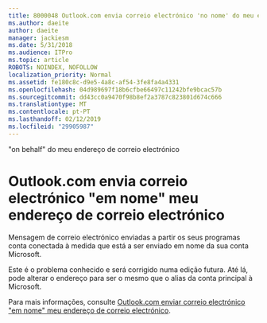 ```yaml
---
title: 8000048 Outlook.com envia correio electrónico 'no nome' do meu endereço de correio electrónico
ms.author: daeite
author: daeite
manager: jackiesm
ms.date: 5/31/2018
ms.audience: ITPro
ms.topic: article
ROBOTS: NOINDEX, NOFOLLOW
localization_priority: Normal
ms.assetid: fe180c8c-d9e5-4a8c-af54-3fe8fa4a4331
ms.openlocfilehash: 04d989697f18b6cfbe66497c11242bfe9bcac57b
ms.sourcegitcommit: dd43cc0a9470f98b8ef2a3787c823801d674c666
ms.translationtype: MT
ms.contentlocale: pt-PT
ms.lasthandoff: 02/12/2019
ms.locfileid: "29905987"
---
```

"on behalf" do meu endereço de correio electrónico

# <a name="outlookcom-sends-email-on-behalf-of-my-email-address"></a>Outlook.com envia correio electrónico "em nome" meu endereço de correio electrónico

Mensagem de correio electrónico enviadas a partir os seus programas conta conectada à medida que está a ser enviado em nome da sua conta Microsoft.
  
Este é o problema conhecido e será corrigido numa edição futura. Até lá, pode alterar o endereço para ser o mesmo que o alias da conta principal à Microsoft.
  
Para mais informações, consulte [Outlook.com enviar correio electrónico "em nome" meu endereço de correio electrónico](https://go.microsoft.com/fwlink/p/?linkid=2001600&amp;clcid=0x409).
  

